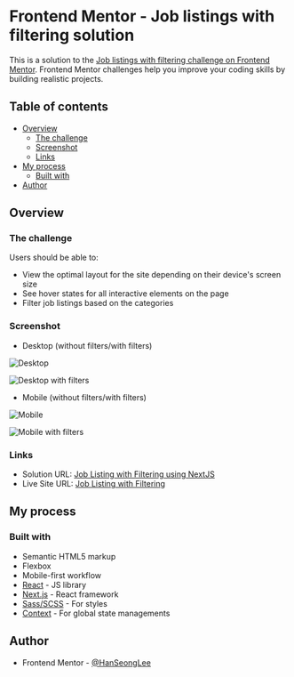 # Frontend Mentor - Job listings with filtering solution

This is a solution to the [Job listings with filtering challenge on Frontend Mentor](https://www.frontendmentor.io/challenges/job-listings-with-filtering-ivstIPCt). Frontend Mentor challenges help you improve your coding skills by building realistic projects.

## Table of contents

- [Overview](#overview)
  - [The challenge](#the-challenge)
  - [Screenshot](#screenshot)
  - [Links](#links)
- [My process](#my-process)
  - [Built with](#built-with)
- [Author](#author)

## Overview

### The challenge

Users should be able to:

- View the optimal layout for the site depending on their device's screen size
- See hover states for all interactive elements on the page
- Filter job listings based on the categories

### Screenshot
* Desktop (without filters/with filters)

![Desktop](./screenshots/desktop.png)

![Desktop with filters](./screenshots/desktop-with-filters.png)

* Mobile (without filters/with filters)

![Mobile](./screenshots/mobile.png)

![Mobile with filters](./screenshots/mobile-with-filters.png)

### Links

- Solution URL: [Job Listing with Filtering using NextJS](https://www.frontendmentor.io/solutions/job-listing-with-filtering-using-nextjs-SoMFep-NX)
- Live Site URL: [Job Listing with Filtering](https://job-listing-with-filtering-hanseonglee.vercel.app)

## My process

### Built with

- Semantic HTML5 markup
- Flexbox
- Mobile-first workflow
- [React](https://reactjs.org/) - JS library
- [Next.js](https://nextjs.org/) - React framework
- [Sass/SCSS](https://sass-lang.com/) - For styles
- [Context](https://reactjs.org/docs/context.html) - For global state managements

## Author

- Frontend Mentor - [@HanSeongLee](https://www.frontendmentor.io/profile/HanSeongLee)
